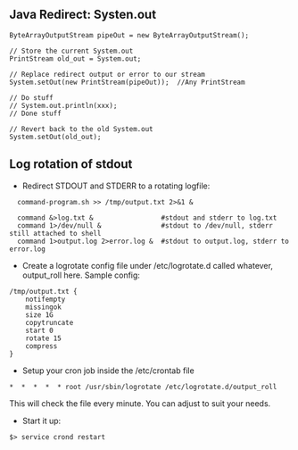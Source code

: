 
## Java Redirect: Systen.out
```
ByteArrayOutputStream pipeOut = new ByteArrayOutputStream();

// Store the current System.out
PrintStream old_out = System.out;

// Replace redirect output or error to our stream
System.setOut(new PrintStream(pipeOut));  //Any PrintStream

// Do stuff
// System.out.println(xxx);
// Done stuff

// Revert back to the old System.out
System.setOut(old_out);
```
## Log rotation of stdout

- Redirect STDOUT and STDERR to a rotating logfile:
```
  command-program.sh >> /tmp/output.txt 2>&1 &
  
  command &>log.txt &                 #stdout and stderr to log.txt
  command 1>/dev/null &               #stdout to /dev/null, stderr still attached to shell
  command 1>output.log 2>error.log &  #stdout to output.log, stderr to error.log
```

- Create a logrotate config file under /etc/logrotate.d called whatever, output_roll here. Sample config:
```
/tmp/output.txt {
    notifempty
    missingok
    size 1G
    copytruncate
    start 0
    rotate 15
    compress
}
```

- Setup your cron job inside the /etc/crontab file
```
*  *  *  *  * root /usr/sbin/logrotate /etc/logrotate.d/output_roll
```
This will check the file every minute. You can adjust to suit your needs.

- Start it up:
```
$> service crond restart
```
